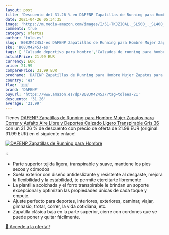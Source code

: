 ```yaml
---
layout: post
title: 'Descuento del 31.26 % en DAFENP Zapatillas de Running para Hombre'
date: 2021-04-26 05:34:35
image: 'https://m.media-amazon.com/images/I/51+TKJZI0AL._SL500_._SL400_.jpg'
comments: true
category: ofertas
author: 'tole.es'
slug: 'B08JM4245J-es DAFENP Zapatillas de Running para Hombre Mujer Zapatos...'
sku: 'B08JM4245J-es'
tags: [ 'Calzado deportivo para hombre','Calzados de running para hombre','Calzados para correr en asfalto para hombre','Zapatillas y calzado deportivo para hombre','Zapatos','Zapatos para hombre','Zapatos y complementos','dafenp','zapatos', ]
actualPrice: 21.99 EUR
currency: EUR
price: 21.99
comparePrice: 31.99 EUR
prodname: 'DAFENP Zapatillas de Running para Hombre Mujer Zapatos para Correr y Asfalto Aire Libre y Deportes Calzado Ligero Transpirable  Gris  36 '
country: 'es'
flag: '🇪🇸'
brand: 'DAFENP'
buyurl: 'https://www.amazon.es/dp/B08JM4245J/?tag=tolees-21'
descuento: '31.26'
average: '21.99'
---
```


Tienes [DAFENP Zapatillas de Running para Hombre Mujer Zapatos para Correr y Asfalto Aire Libre y Deportes Calzado Ligero Transpirable  Gris  36 ](https://www.amazon.es/dp/B08JM4245J/?tag=tolees-21) con un 31.26 % de descuento con precio de oferta de 21.99 EUR (original: 31.99 EUR) en el siguiente enlace!

[![DAFENP Zapatillas de Running para Hombre](https://m.media-amazon.com/images/I/51+TKJZI0AL._SL500_._SL400_.jpg)](https://www.amazon.es/dp/B08JM4245J/?tag=tolees-21)

ℹ️:

- Parte superior tejida ligera, transpirable y suave, mantiene los pies secos y cómodos
- Suela exterior con diseño antideslizante y resistente al desgaste, mejora la flexibilidad y la estabilidad, te permite ejercitarte libremente
- La plantilla acolchada y el forro transpirable le brindan un soporte excepcional y optimizan las propiedades únicas de cada toque y empuje.
- Ajuste perfecto para deportes, interiores, exteriores, caminar, viajar, gimnasio, trotar, correr, la vida cotidiana, etc.
- Zapatilla clásica baja en la parte superior, cierre con cordones que se puede poner y quitar fácilmente.

[🛒 Accede a la oferta!!](https://www.amazon.es/dp/B08JM4245J/?tag=tolees-21)
